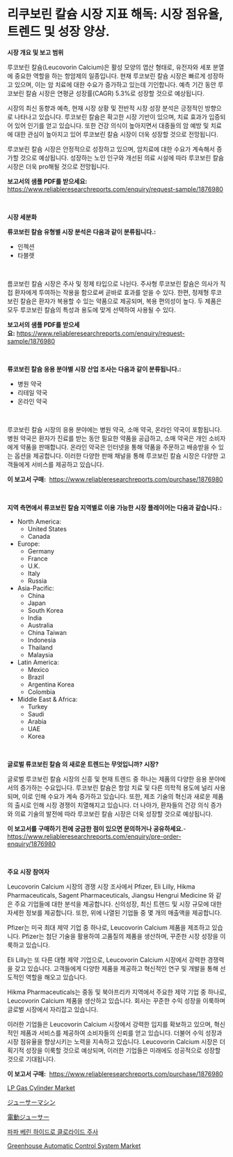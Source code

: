<p><h1>리쿠보린 칼슘 시장 지표 해독: 시장 점유율, 트렌드 및 성장 양상.</h1></p><p><strong>시장 개요 및 보고 범위</strong></p>
<p><p>루코보린 칼슘(Leucovorin Calcium)은 활성 모양의 엽산 형태로, 유전자와 세포 분열에 중요한 역할을 하는 항암제의 일종입니다. 현재 루코보린 칼슘 시장은 빠르게 성장하고 있으며, 이는 암 치료에 대한 수요가 증가하고 있는데 기인합니다. 예측 기간 동안 루코보린 칼슘 시장은 연평균 성장률(CAGR) 5.3%로 성장할 것으로 예상됩니다. </p><p>시장의 최신 동향과 예측, 현재 시장 상황 및 전반적 시장 성장 분석은 긍정적인 방향으로 나타나고 있습니다. 루코보린 칼슘은 확고한 시장 기반이 있으며, 치료 효과가 입증되어 있어 인기를 얻고 있습니다. 또한 건강 의식이 높아지면서 대중들의 암 예방 및 치료에 대한 관심이 높아지고 있어 루코보린 칼슘 시장이 더욱 성장할 것으로 전망됩니다.</p><p>루코보린 칼슘 시장은 안정적으로 성장하고 있으며, 암치료에 대한 수요가 계속해서 증가할 것으로 예상됩니다. 성장하는 노인 인구와 개선된 의료 시설에 따라 루코보린 칼슘 시장은 더욱 pro해될 것으로 전망됩니다.</p></p>
<p><strong>보고서의 샘플 PDF를 받으세요:</strong> <a href="https://www.reliableresearchreports.com/enquiry/request-sample/1876980">https://www.reliableresearchreports.com/enquiry/request-sample/1876980</a></p>
<p>&nbsp;</p>
<p><strong>시장 세분화</strong></p>
<p><strong>류코보린 칼슘 유형별 시장 분석은 다음과 같이 분류됩니다.:</strong></p>
<p><ul><li>인젝션</li><li>타블렛</li></ul></p>
<p>&nbsp;</p>
<p><p>름코보린 칼슘 시장은 주사 및 정제 타입으로 나뉜다. 주사형 루코보린 칼슘은 의사가 직접 환자에게 투여하는 작용을 함으로써 곧바로 효과를 얻을 수 있다. 한편, 정제형 루코보린 칼슘은 환자가 복용할 수 있는 약품으로 제공되며, 복용 편의성이 높다. 두 제품은 모두 루코보린 칼슘의 특성과 용도에 맞게 선택하여 사용될 수 있다.</p></p>
<p><strong>보고서의 샘플 PDF를 받으세요:</strong>&nbsp;<a href="https://www.reliableresearchreports.com/enquiry/request-sample/1876980">https://www.reliableresearchreports.com/enquiry/request-sample/1876980</a></p>
<p>&nbsp;</p>
<p><strong> 류코보린 칼슘 응용 분야별 시장 산업 조사는 다음과 같이 분류됩니다.:</strong></p>
<p><ul><li>병원 약국</li><li>리테일 약국</li><li>온라인 약국</li></ul></p>
<p>&nbsp;</p>
<p><p>루코보린 칼슘 시장의 응용 분야에는 병원 약국, 소매 약국, 온라인 약국이 포함됩니다. 병원 약국은 환자가 진료를 받는 동안 필요한 약품을 공급하고, 소매 약국은 개인 소비자에게 약품을 판매합니다. 온라인 약국은 인터넷을 통해 약품을 주문하고 배송받을 수 있는 옵션을 제공합니다. 이러한 다양한 판매 채널을 통해 루코보린 칼슘 시장은 다양한 고객들에게 서비스를 제공하고 있습니다.</p></p>
<p><strong>이 보고서 구매:</strong>&nbsp; <a href="https://www.reliableresearchreports.com/purchase/1876980">https://www.reliableresearchreports.com/purchase/1876980</a></p>
<p>&nbsp;</p>
<p><strong>지역 측면에서 류코보린 칼슘 지역별로 이용 가능한 시장 플레이어는 다음과 같습니다.:</strong></p>
<p><ul>
    <li>
        North America:
        <ul>
            <li>United States</li>
            <li>Canada</li>
        </ul>
    </li>
    <li>
        Europe:
        <ul>
            <li>Germany</li>
            <li>France</li>
            <li>U.K.</li>
            <li>Italy</li>
            <li>Russia</li>
        </ul>
    </li>
    <li>
        Asia-Pacific:
        <ul>
            <li>China</li>
            <li>Japan</li>
            <li>South Korea</li>
            <li>India</li>
            <li>Australia</li>
            <li>China Taiwan</li>
            <li>Indonesia</li>
            <li>Thailand</li>
            <li>Malaysia</li>
        </ul>
    </li>
    <li>
        Latin America:
        <ul>
            <li>Mexico</li>
            <li>Brazil</li>
            <li>Argentina Korea</li>
            <li>Colombia</li>
        </ul>
    </li>
    <li>
        Middle East & Africa:
        <ul>
            <li>Turkey</li>
            <li>Saudi</li>
            <li>Arabia</li>
            <li>UAE</li>
            <li>Korea</li>
        </ul>
    </li>
    </ul></p>
<p>&nbsp;</p>
<p><strong>글로벌 류코보린 칼슘 의 새로운 트렌드는 무엇입니까? 시장?</strong></p>
<p><p>글로벌 루코보린 칼슘 시장의 신흥 및 현재 트렌드 중 하나는 제품의 다양한 응용 분야에서의 증가하는 수요입니다. 루코보린 칼슘은 항암 치료 및 다른 의학적 용도에 널리 사용되며, 이로 인해 수요가 계속 증가하고 있습니다. 또한, 제조 기술의 혁신과 새로운 제품의 출시로 인해 시장 경쟁이 치열해지고 있습니다. 더 나아가, 환자들의 건강 의식 증가와 의료 기술의 발전에 따라 루코보린 칼슘 시장은 더욱 성장할 것으로 예상됩니다.</p></p>
<p><strong>이 보고서를 구매하기 전에 궁금한 점이 있으면 문의하거나 공유하세요.</strong>- <a href="https://www.reliableresearchreports.com/enquiry/pre-order-enquiry/1876980">https://www.reliableresearchreports.com/enquiry/pre-order-enquiry/1876980</a></p>
<p>&nbsp;</p>
<p><strong>주요 시장 참여자</strong></p>
<p><p>Leucovorin Calcium 시장의 경쟁 시장 조사에서 Pfizer, Eli Lilly, Hikma Pharmaceuticals, Sagent Pharmaceuticals, Jiangsu Hengrui Medicine 와 같은 주요 기업들에 대한 분석을 제공합니다. 신의성장, 최신 트렌드 및 시장 규모에 대한 자세한 정보를 제공합니다. 또한, 위에 나열된 기업들 중 몇 개의 매출액을 제공합니다.</p><p>Pfizer는 미국 최대 제약 기업 중 하나로, Leucovorin Calcium 제품을 제조하고 있습니다. Pfizer는 첨단 기술을 활용하여 고품질의 제품을 생산하며, 꾸준한 시장 성장을 이룩하고 있습니다.</p><p>Eli Lilly는 또 다른 대형 제약 기업으로, Leucovorin Calcium 시장에서 강력한 경쟁력을 갖고 있습니다. 고객들에게 다양한 제품을 제공하고 혁신적인 연구 및 개발을 통해 선도적인 역할을 해오고 있습니다.</p><p>Hikma Pharmaceuticals는 중동 및 북아프리카 지역에서 주요한 제약 기업 중 하나로, Leucovorin Calcium 제품을 생산하고 있습니다. 회사는 꾸준한 수익 성장을 이룩하며 글로벌 시장에서 자리잡고 있습니다.</p><p>이러한 기업들은 Leucovorin Calcium 시장에서 강력한 입지를 확보하고 있으며, 혁신적인 제품과 서비스를 제공하여 소비자들의 신뢰를 얻고 있습니다. 더불어 수익 성장과 시장 점유율을 향상시키는 노력을 지속하고 있습니다. Leucovorin Calcium 시장은 더 획기적 성장을 이룩할 것으로 예상되며, 이러한 기업들은 미래에도 성공적으로 성장할 것으로 기대됩니다.</p></p>
<p><strong>이 보고서 구매:</strong>&nbsp;&nbsp;<a href="https://www.reliableresearchreports.com/purchase/1876980">https://www.reliableresearchreports.com/purchase/1876980</a></p>
<p><p><a href="https://github.com/Chiragrp22/Market-Research-Report-List-3/blob/main/lp-gas-cylinder-market.md">LP Gas Cylinder Market</a></p><p><a href="https://github.com/hwbcz413288296/Market-Research-Report-List-1/blob/main/44085233271.md">ジューサーマシン</a></p><p><a href="https://github.com/efcvopdgkdx128/Market-Research-Report-List-1/blob/main/86528553270.md">電動ジューサー</a></p><p><a href="https://github.com/bunxhcci35271755/Market-Research-Report-List-1/blob/main/37310052902.md">파파 베린 하이드로 클로라이드 주사</a></p><p><a href="https://lydian-appliance-61d.notion.site/Greenhouse-Automatic-Control-System-Market-Size-and-Examines-its-Market-Scope-with-a-Primary-Focus-f23f7a962cc64d5b965ac847de87236c">Greenhouse Automatic Control System Market</a></p></p>
